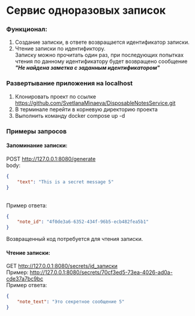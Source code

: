 # Сервис одноразовых записок

### Функционал:
1. Создание записки, в ответе возвращается идентификатор записки.
2. Чтение записки по идентификтору. 
<br> Записку можно прочитать один раз, при последующих попытках чтения по данному идентификатору будет возвращено сообщение <b><i>"Не найдена заметка с заданным идентификатором"</i></b>

### Развертывание приложения на localhost
1. Клонировать проект по ссылке https://github.com/SvetlanaMinaeva/DisposableNotesService.git
2. В терминале перейти в корневую директорию проекта
3. Выполнить команду docker compose up -d

### Примеры запросов
#### Запоминание записки:
POST <a href="http://127.0.0.1:8080/generate">http://127.0.0.1:8080/generate </a>
<br> body:
```json
{
    "text": "This is a secret message 5"
}
```

<br> Пример ответа:

```json
{
    "note_id": "4f0de3a6-6352-434f-96b5-ecb482fea5b1"
}
```
Возвращенный код потребуется для чтения записки.


#### Чтение записки:
GET <a href="http://127.0.0.1:8080/secrets/id_записки">http://127.0.0.1:8080/secrets/id_записки </a>
<br>Пример: <a href="http://127.0.0.1:8080/secrets/70cf3ed5-73ea-4026-ad0a-cde37a7bc9bc">http://127.0.0.1:8080/secrets/70cf3ed5-73ea-4026-ad0a-cde37a7bc9bc </a>
<br>Пример ответа:
```json
{
    "note_text": "Это секретное сообщение 5"
}
```

